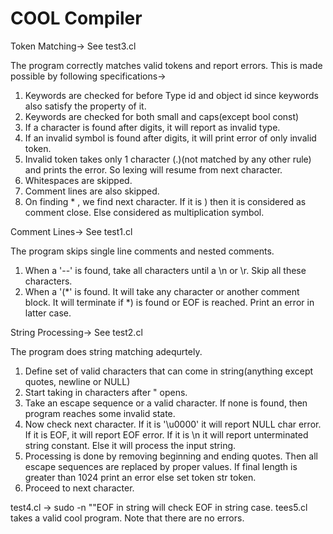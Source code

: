 # COOL Compiler #

Token Matching-> See test3.cl

The program correctly matches valid tokens and report errors. This is made possible by following specifications->
1) Keywords are checked for before Type id and object id since keywords also satisfy the property of it.
2) Keywords are checked for both small and caps(except bool const)
3) If a character is found after digits, it will report as invalid type.
4) If an invalid symbol is found after digits, it will print error of only invalid token.
5) Invalid token takes only 1 character (.)(not matched by any other rule) and prints the error. So lexing will resume from next character.
6) Whitespaces are skipped.
7) Comment lines are also skipped.
8) On finding * , we find next character. If it is ) then it is considered as comment close. Else considered as multiplication symbol.

Comment Lines-> See test1.cl

The program skips single line comments and nested comments.
1) When a '--' is found, take all characters until a \n or \r. Skip all these characters.
2) When a '(*' is found. It will take any character or another comment block. It will terminate if *) is found or EOF is reached. Print an error in latter case.

String Processing-> See test2.cl

The program does string matching adequrtely.
1. Define set of valid characters that can come in string(anything except quotes, newline or NULL)
2. Start taking in characters after " opens.
3. Take an escape sequence or a valid character. If none is found, then program reaches some invalid state.
4. Now check next character. If it is '\u0000' it will report NULL char error. If it is EOF, it will report EOF error. If it is \n it will report unterminated string constant. Else it will process the input string.
5. Processing is done by removing beginning and ending quotes. Then all escape sequences are replaced by proper values. If final length is greater than 1024 print an error else set token str token.
6. Proceed to next character.

test4.cl -> sudo -n "\"EOF in string will check EOF in string case.
tees5.cl takes a valid cool program. Note that there are no errors. 
